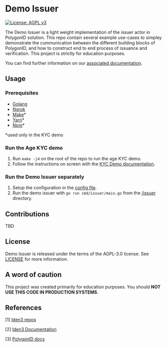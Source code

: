 # Demo Issuer

[![License: AGPL v3](https://img.shields.io/badge/License-AGPL_v3-blue.svg)](https://www.gnu.org/licenses/agpl-3.0)

The Demo Issuer is a light weight implementation of the issuer actor in PolygonID solution. This repo contain several example use-cases to simpley demonstrate the cummunication between the different building blocks of PolygonID, and how to construct end to end process of issuance and verification. This project is strictly for education purposes.

You can find further information on our [associated documentation](https://demoissuer.gitbook.io/demoissuer/).

## Usage

### Prerequisites
- [Golang](https://go.dev/doc/install)
- [Ngrok](https://ngrok.com/download)
- [Make](https://www.gnu.org/software/make/)*
- [Yarn](https://classic.yarnpkg.com/)*
- [Npm](https://docs.npmjs.com/downloading-and-installing-node-js-and-npm)*

*used only in the KYC demo

### Run the Age KYC demo

1. Run ```make -j4``` on the root of the repo to run the age KYC demo.
2. Follow the instructions on screen with the [KYC Demo documentation](https://demoissuer.gitbook.io/demoissuer/kyc-age-demo).

### Run the Demo Issuer separately

1. Setup the configuration in the [config file](issuer/issuer_config.default.yaml).
2. Run the demo issuer with ```go run cmd/issuer/main.go``` from the [/issuer](issuer) directory.

[//]: # (### Run issuer/verifier webpage separately )

[//]: # (- Setup the configuration in the [config file]&#40;issuer/issuer_config.default.yaml&#41;.)

[//]: # (- The following steps should be executed for the [issuer-webpage]&#40;examples/kycAge/issuerClient&#41; and [verifier-webpage]&#40;examples/kycAge/verifierClient&#41; separately:)

[//]: # (  - Run ```yarn``` to install all dependencies)

[//]: # (  - Run the ```yarn dev```)

[//]: # (  - Open browser on deployed address &#40;[localhost:3001]&#40;https://localhost:3001&#41; for issuer webpage, or [localhost:3002]&#40;https://localhost:3002&#41; for verifier webpage.)


## Contributions
TBD


## License

Demo Issuer is released under the terms of the AGPL-3.0 license. See [LICENSE](LICENSE) for more information.


## A word of caution
This project was created primarily for education purposes. You should **NOT USE THIS CODE IN PRODUCTION SYSTEMS**.


## References

[1] [Iden3 repos](https://github.com/orgs/iden3/repositories)

[2] [Iden3 Documentation](https://docs.iden3.io/)

[3] [PolygonID docs](https://0xpolygonid.github.io/tutorials/)

